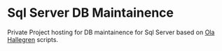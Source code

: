 # Sql Server DB Maintainence
Private Project hosting for DB maintainence for Sql Server based on [Ola Hallegren](https://ola.hallengren.com/) scripts.
